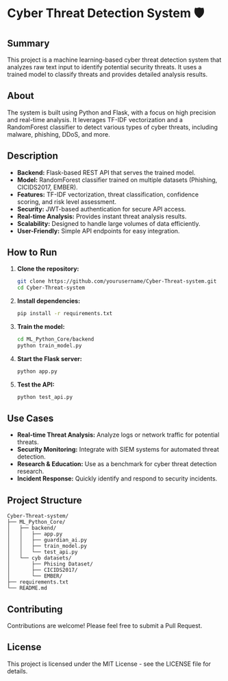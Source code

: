 # Cyber Threat Detection System 🛡️

## Summary
This project is a machine learning-based cyber threat detection system that analyzes raw text input to identify potential security threats. It uses a trained model to classify threats and provides detailed analysis results.

## About
The system is built using Python and Flask, with a focus on high precision and real-time analysis. It leverages TF-IDF vectorization and a RandomForest classifier to detect various types of cyber threats, including malware, phishing, DDoS, and more.

## Description
- **Backend:** Flask-based REST API that serves the trained model.
- **Model:** RandomForest classifier trained on multiple datasets (Phishing, CICIDS2017, EMBER).
- **Features:** TF-IDF vectorization, threat classification, confidence scoring, and risk level assessment.
- **Security:** JWT-based authentication for secure API access.
- **Real-time Analysis:** Provides instant threat analysis results.
- **Scalability:** Designed to handle large volumes of data efficiently.
- **User-Friendly:** Simple API endpoints for easy integration.

## How to Run
1. **Clone the repository:**
   ```bash
   git clone https://github.com/yourusername/Cyber-Threat-system.git
   cd Cyber-Threat-system
   ```

2. **Install dependencies:**
   ```bash
   pip install -r requirements.txt
   ```

3. **Train the model:**
   ```bash
   cd ML_Python_Core/backend
   python train_model.py
   ```

4. **Start the Flask server:**
   ```bash
   python app.py
   ```

5. **Test the API:**
   ```bash
   python test_api.py
   ```

## Use Cases
- **Real-time Threat Analysis:** Analyze logs or network traffic for potential threats.
- **Security Monitoring:** Integrate with SIEM systems for automated threat detection.
- **Research & Education:** Use as a benchmark for cyber threat detection research.
- **Incident Response:** Quickly identify and respond to security incidents.

## Project Structure
```
Cyber-Threat-system/
├── ML_Python_Core/
│   ├── backend/
│   │   ├── app.py
│   │   ├── guardian_ai.py
│   │   ├── train_model.py
│   │   └── test_api.py
│   └── cyb datasets/
│       ├── Phising Dataset/
│       ├── CICIDS2017/
│       └── EMBER/
├── requirements.txt
└── README.md
```

## Contributing
Contributions are welcome! Please feel free to submit a Pull Request.

## License
This project is licensed under the MIT License - see the LICENSE file for details. 